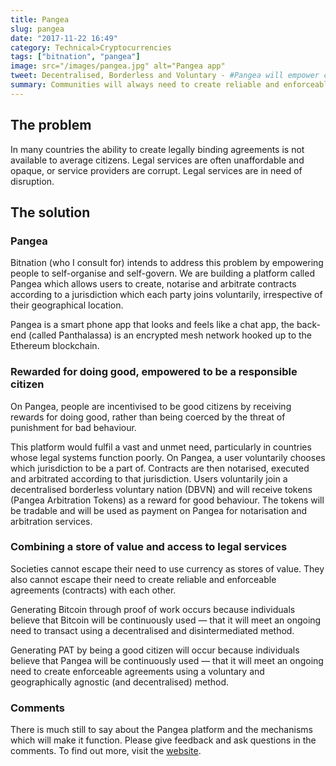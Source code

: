 ```yaml
---
title: Pangea
slug: pangea
date: "2017-11-22 16:49"
category: Technical>Cryptocurrencies
tags: ["bitnation", "pangea"]
image: src="/images/pangea.jpg" alt="Pangea app"
tweet: Decentralised, Borderless and Voluntary - #Pangea will empower citizens to self govern
summary: Communities will always need to create reliable and enforceable agreements with each other.
---
```


## The problem

In many countries the ability to create legally binding agreements is not available to average citizens. Legal services are often unaffordable and opaque, or service providers are corrupt. Legal services are in need of disruption.

## The solution

### Pangea

Bitnation (who I consult for) intends to address this problem by empowering people to self-organise and self-govern. We are building a platform called Pangea which allows users to create, notarise and arbitrate contracts according to a jurisdiction which each party joins voluntarily, irrespective of their geographical location.

Pangea is a smart phone app that looks and feels like a chat app, the back-end (called Panthalassa) is an encrypted mesh network hooked up to the Ethereum blockchain.

### Rewarded for doing good, empowered to be a responsible citizen

On Pangea, people are incentivised to be good citizens by receiving rewards for doing good, rather than being coerced by the threat of punishment for bad behaviour.

This platform would fulfil a vast and unmet need, particularly in countries whose legal systems function poorly. On Pangea, a user voluntarily chooses which jurisdiction to be a part of. Contracts are then notarised, executed and arbitrated according to that jurisdiction. Users voluntarily join a decentralised borderless voluntary nation (DBVN) and will receive tokens (Pangea Arbitration Tokens) as a reward for good behaviour. The tokens will be tradable and will be used as payment on Pangea for notarisation and arbitration services.

### Combining a store of value and access to legal services

Societies cannot escape their need to use currency as stores of value. They also cannot escape their need to create reliable and enforceable agreements (contracts) with each other.

Generating Bitcoin through proof of work occurs because individuals believe that Bitcoin will be continuously used — that it will meet an ongoing need to transact using a decentralised and disintermediated method.

Generating PAT by being a good citizen will occur because individuals believe that Pangea will be continuously used — that it will meet an ongoing need to create enforceable agreements using a voluntary and geographically agnostic (and decentralised) method.

### Comments

There is much still to say about the Pangea platform and the mechanisms which will make it function. Please give feedback and ask questions in the comments. To find out more, visit the [website](http://bitnation.co).
